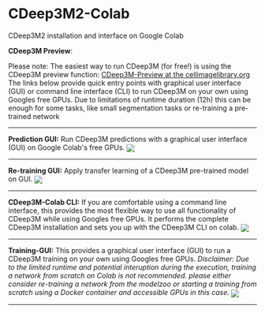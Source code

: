 # CDeep3M2-Colab
CDeep3M2 installation and interface on Google Colab


**CDeep3M Preview**: 

Please note: The easiest way to run CDeep3M (for free!) is using the CDeep3M preview function: [CDeep3M-Preview at the cellimagelibrary.org](https://cdeep3m.crbs.ucsd.edu/cdeep3m)
The links below provide quick entry points with graphical user interface (GUI) or command line interface (CLI) to run CDeep3M on your own using Googles free GPUs. Due to limitations of runtime duration (12h) this can be enough for some tasks, like small segmentation tasks or re-training a pre-trained network

----------------------------

**Prediction GUI:** Run CDeep3M predictions with a graphical user interface (GUI) on Google Colab's free GPUs. [<img src="https://colab.research.google.com/assets/colab-badge.svg" align="center">](https://colab.research.google.com/github/haberlmatt/cdeep3m-colab/blob/master/CDeep3M_V2_GUI.ipynb)

----------------------------

**Re-training GUI:** Apply transfer learning of a CDeep3M pre-trained model on GUI. [<img src="https://colab.research.google.com/assets/colab-badge.svg" align="center">](https://colab.research.google.com/github/haberlmatt/cdeep3m-colab/blob/master/CDeep3M_V2_RetrainingGUI.ipynb)

----------------------------

**CDeep3M-Colab CLI:** If you are comfortable using a command line interface, this provides the most flexible way to use all functionality of CDeep3M while using Googles free GPUs. It performs the complete CDeep3M installation and sets you up with the CDeep3M CLI on colab. [<img src="https://colab.research.google.com/assets/colab-badge.svg" align="center">](https://colab.research.google.com/github/haberlmatt/cdeep3m-colab/blob/master/CDeep3M_V2_installation_and_CLI.ipynb)

----------------------------

**Training-GUI:** This provides a graphical user interface (GUI) to run a CDeep3M training on your own using Googles free GPUs. *Disclaimer: Due to the limited runtime and potential interuption during the execution, training a network from scratch on Colab is not recommended. please either consider re-training a network from the modelzoo or starting a training from scratch using a Docker container and accessible GPUs in this case.* [<img src="https://colab.research.google.com/assets/colab-badge.svg" align="center">](https://colab.research.google.com/github/haberlmatt/cdeep3m-colab/blob/master/CDeep3M_V2_Training_Model_GUI.ipynb)

----------------------------
